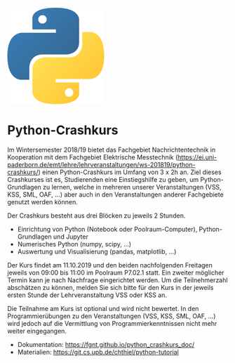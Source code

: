 ![logo](_static/python_logo.svg)

# Python-Crashkurs

Im Wintersemester 2018/19 bietet das Fachgebiet Nachrichtentechnik in Kooperation mit dem Fachgebiet Elektrische Messtechnik (https://ei.uni-paderborn.de/emt/lehre/lehrveranstaltungen/ws-201819/python-crashkurs/) einen Python-Crashkurs im Umfang von 3 x 2h an. Ziel dieses Crashkurses ist es, Studierenden eine Einstiegshilfe zu geben, um Python-Grundlagen zu lernen, welche in mehreren unserer Veranstaltungen (VSS, KSS, SML, OAF, ...) aber auch in den Veranstaltungen anderer Fachgebiete genutzt werden können.  

Der Crashkurs besteht aus drei Blöcken zu jeweils 2 Stunden.

 - Einrichtung von Python (Notebook oder Poolraum-Computer), Python-Grundlagen und Jupyter
 - Numerisches Python (numpy, scipy, ...)
 - Auswertung und Visualisierung (pandas, matplotlib, ...)

Der Kurs findet am 11.10.2019 und den beiden nachfolgenden Freitagen jeweils von 09:00 bis 11:00 im Poolraum P7.02.1 statt.
Ein zweiter möglicher Termin kann je nach Nachfrage eingerichtet werden.
Um die Teilnehmerzahl abschätzen zu können, melden Sie sich bitte für den Kurs in der jeweils ersten Stunde der Lehrveranstaltung VSS oder KSS an.


Die Teilnahme am Kurs ist optional und wird nicht bewertet.
In den Programmierübungen zu den Veranstaltungen (VSS, KSS, SML, OAF, ...) wird jedoch auf die Vermittlung von Programmierkenntnissen nicht mehr weiter eingegangen.

 - Dokumentation: https://fgnt.github.io/python_crashkurs_doc/
 - Materialien: https://git.cs.upb.de/chthiel/python-tutorial
